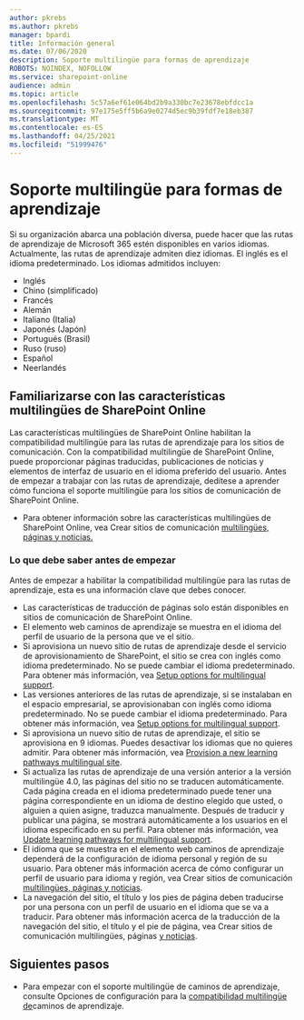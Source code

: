 ```yaml
---
author: pkrebs
ms.author: pkrebs
manager: bpardi
title: Información general
ms.date: 07/06/2020
description: Soporte multilingüe para formas de aprendizaje
ROBOTS: NOINDEX, NOFOLLOW
ms.service: sharepoint-online
audience: admin
ms.topic: article
ms.openlocfilehash: 5c57a6ef61e064bd2b9a330bc7e23678ebfdcc1a
ms.sourcegitcommit: 97e175e5ff5b6a9e0274d5ec9b39fdf7e18eb387
ms.translationtype: MT
ms.contentlocale: es-ES
ms.lasthandoff: 04/25/2021
ms.locfileid: "51999476"
---
```

# <a name="multilingual-support-for-learning-pathways"></a>Soporte multilingüe para formas de aprendizaje

Si su organización abarca una población diversa, puede hacer que las rutas de aprendizaje de Microsoft 365 estén disponibles en varios idiomas. Actualmente, las rutas de aprendizaje admiten diez idiomas. El inglés es el idioma predeterminado. Los idiomas admitidos incluyen:   

- Inglés    
- Chino (simplificado)
- Francés
- Alemán
- Italiano (Italia)
- Japonés (Japón)
- Portugués (Brasil)
- Ruso (ruso)
- Español
- Neerlandés

## <a name="get-familiar-with-the-sharepoint-online-multilingual-features"></a>Familiarizarse con las características multilingües de SharePoint Online
Las características multilingües de SharePoint Online habilitan la compatibilidad multilingüe para las rutas de aprendizaje para los sitios de comunicación.
Con la compatibilidad multilingüe de SharePoint Online, puede proporcionar páginas traducidas, publicaciones de noticias y elementos de interfaz de usuario en el idioma preferido del usuario. Antes de empezar a trabajar con las rutas de aprendizaje, dedítese a aprender cómo funciona el soporte multilingüe para los sitios de comunicación de SharePoint Online. 
- Para obtener información sobre las características multilingües de SharePoint Online, vea Crear sitios de comunicación [multilingües, páginas y noticias.](https://support.office.com/article/2bb7d610-5453-41c6-a0e8-6f40b3ed750c) 

### <a name="what-you-should-know-before-getting-started"></a>Lo que debe saber antes de empezar 
Antes de empezar a habilitar la compatibilidad multilingüe para las rutas de aprendizaje, esta es una información clave que debes conocer. 

- Las características de traducción de páginas solo están disponibles en sitios de comunicación de SharePoint Online.
- El elemento web caminos de aprendizaje se muestra en el idioma del perfil de usuario de la persona que ve el sitio.   
- Si aprovisiona un nuevo sitio de rutas de aprendizaje desde el servicio de aprovisionamiento de SharePoint, el sitio se crea con inglés como idioma predeterminado. No se puede cambiar el idioma predeterminado. Para obtener más información, vea [Setup options for multilingual support](./custom_setupoptions_ml.md).
- Las versiones anteriores de las rutas de aprendizaje, si se instalaban en el espacio empresarial, se aprovisionaban con inglés como idioma predeterminado. No se puede cambiar el idioma predeterminado. Para obtener más información, vea [Setup options for multilingual support](./custom_setupoptions_ml.md).
- Si aprovisiona un nuevo sitio de rutas de aprendizaje, el sitio se aprovisiona en 9 idiomas. Puedes desactivar los idiomas que no quieres admitir. Para obtener más información, vea [Provision a new learning pathways multilingual site](./custom_provision_ml.md).  
- Si actualiza las rutas de aprendizaje de una versión anterior a la versión multilingüe 4.0, las páginas del sitio no se traducen automáticamente. Cada página creada en el idioma predeterminado puede tener una página correspondiente en un idioma de destino elegido que usted, o alguien a quien asigne, traduzca manualmente. Después de traducir y publicar una página, se mostrará automáticamente a los usuarios en el idioma especificado en su perfil. Para obtener más información, vea [Update learning pathways for multilingual support](./custom_update_ml.md). 
- El idioma que se muestra en el elemento web caminos de aprendizaje dependerá de la configuración de idioma personal y región de su usuario. Para obtener más información acerca de cómo configurar un perfil de usuario para idioma y región, vea Crear sitios de comunicación [multilingües, páginas y noticias](https://support.office.com/article/2bb7d610-5453-41c6-a0e8-6f40b3ed750c). 
- La navegación del sitio, el título y los pies de página deben traducirse por una persona con un perfil de usuario en el idioma que se va a traducir. Para obtener más información acerca de la traducción de la navegación del sitio, el título y el pie de página, vea Crear sitios de comunicación multilingües, páginas [y noticias](https://support.office.com/article/2bb7d610-5453-41c6-a0e8-6f40b3ed750c).

## <a name="next-steps"></a>Siguientes pasos
- Para empezar con el soporte multilingüe de caminos de aprendizaje, consulte Opciones de configuración para la [compatibilidad multilingüe de](./custom_setupoptions_ml.md)caminos de aprendizaje.